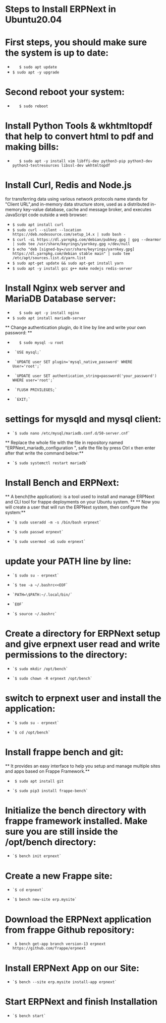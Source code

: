 # Steps to Install ERPNext in Ubuntu20.04
# First steps, you should make sure the system is up to date:
* `   $ sudo apt update`
*    `$ sudo apt -y upgrade`

#  Second reboot your system:
* `   $ sudo reboot`

#  Install Python Tools & wkhtmltopdf that help to convert html to pdf and making bills:
* `   $ sudo apt -y install vim libffi-dev python3-pip python3-dev  python3-testresources libssl-dev wkhtmltopdf`

# Install Curl, Redis and Node.js 
for transferring data using various network protocols name stands for "Client URL",and in-memory data structure store, used as a distributed in-memory key–value database, cache and message broker, 
and executes JavaScript code outside a web browser:
  *  `$ sudo apt install curl`
*    `$ sudo curl --silent --location https://deb.nodesource.com/setup_14.x | sudo bash -`
*    `$ curl -sL https://dl.yarnpkg.com/debian/pubkey.gpg | gpg --dearmor | sudo tee /usr/share/keyrings/yarnkey.gpg >/dev/null`
*    `$ echo "deb [signed-by=/usr/share/keyrings/yarnkey.gpg] https://dl.yarnpkg.com/debian stable main" | sudo tee /etc/apt/sources.list.d/yarn.list`
*    `$ sudo apt-get update && sudo apt-get install yarn`
*    `$ sudo apt -y install gcc g++ make nodejs redis-server`

#  Install Nginx web server and MariaDB Database server:
* `   $ sudo apt -y install nginx`
*    `$ sudo apt install mariadb-server`

** Change authentication plugin, do it line by line and write your own password: **

* `   $ sudo mysql -u root`
*      `USE mysql;`
*      `UPDATE user SET plugin='mysql_native_password' WHERE User='root';`
*      `UPDATE user SET authentication_string=password('your_password') WHERE user='root';`
*      `FLUSH PRIVILEGES;`
*      `EXIT;`

#  settings for mysqld and mysql client:
*     `$ sudo nano /etc/mysql/mariadb.conf.d/50-server.cnf`
** Replace the whole file with the file in repository named "ERPNext_mariadb_configuration ", safe the file by press Ctrl x then enter after that write the command below:**
*     `$ sudo systemctl restart mariadb`

#  Install Bench and ERPNext:
** A bench(the application): is a tool used to install and manage ERPNext and CLI tool for frappe deployments on your Ubuntu system. **
** Now you will create a user that will run the ERPNext system, then configure the system:**
*     `$ sudo useradd -m -s /bin/bash erpnext`
*     `$ sudo passwd erpnext`
*     `$ sudo usermod -aG sudo erpnext`

#  update your PATH line by line:
*     `$ sudo su - erpnext`
*     `$ tee -a ~/.bashrc<<EOF`
*     `PATH=\$PATH:~/.local/bin/`
*     `EOF`
*     `$ source ~/.bashrc`

#  Create a directory for ERPNext setup and give erpnext user read and write permissions to the directory:
*     `$ sudo mkdir /opt/bench`
*     `$ sudo chown -R erpnext /opt/bench`

#  switch to erpnext user and install the application:
*     `$ sudo su - erpnext`
*     `$ cd /opt/bench`

# Install frappe bench and git:
** It provides an easy interface to help you setup and manage multiple sites and apps based on Frappe Framework.**
*    ` $ sudo apt install git`
*     `$ sudo pip3 install frappe-bench`

 #  Initialize the bench directory with frappe framework installed. Make sure you are still inside the /opt/bench directory:
*     `$ bench init erpnext`
    
#  Create a new Frappe site:
*     `$ cd erpnext`
*     `$ bench new-site erp.mysite`

#  Download the ERPNext application from frappe Github repository:
*    ` $ bench get-app branch version-13 erpnext https://github.com/frappe/erpnext`

#  Install ERPNext App on our Site:
*     `$ bench --site erp.mysite install-app erpnext`

#  Start ERPNext and finish Installation
*     `$ bench start`

